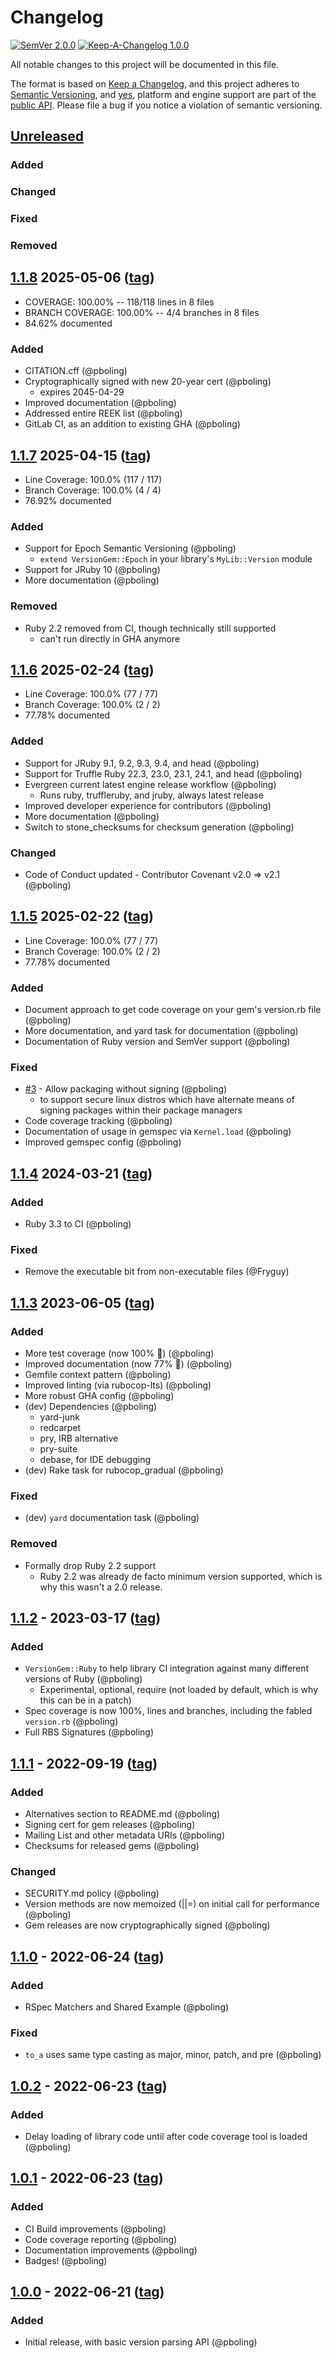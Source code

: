# Changelog

[![SemVer 2.0.0][📌semver-img]][📌semver] [![Keep-A-Changelog 1.0.0][📗keep-changelog-img]][📗keep-changelog]

All notable changes to this project will be documented in this file.

The format is based on [Keep a Changelog][📗keep-changelog],
and this project adheres to [Semantic Versioning](https://semver.org/spec/v2.0.0.html),
and [yes][📌major-versions-not-sacred], platform and engine support are part of the [public API][📌semver-breaking].
Please file a bug if you notice a violation of semantic versioning.

[📌semver]: https://semver.org/spec/v2.0.0.html
[📌semver-img]: https://img.shields.io/badge/semver-2.0.0-FFDD67.svg?style=flat
[📌semver-breaking]: https://github.com/semver/semver/issues/716#issuecomment-869336139
[📌major-versions-not-sacred]: https://tom.preston-werner.com/2022/05/23/major-version-numbers-are-not-sacred.html
[📗keep-changelog]: https://keepachangelog.com/en/1.0.0/
[📗keep-changelog-img]: https://img.shields.io/badge/keep--a--changelog-1.0.0-FFDD67.svg?style=flat

## [Unreleased]
### Added
### Changed
### Fixed
### Removed

## [1.1.8] 2025-05-06 ([tag][1.1.8t])
- COVERAGE: 100.00% -- 118/118 lines in 8 files
- BRANCH COVERAGE: 100.00% -- 4/4 branches in 8 files
- 84.62% documented
### Added
- CITATION.cff (@pboling)
- Cryptographically signed with new 20-year cert (@pboling)
  - expires 2045-04-29
- Improved documentation (@pboling)
- Addressed entire REEK list (@pboling)
- GitLab CI, as an addition to existing GHA (@pboling)

## [1.1.7] 2025-04-15 ([tag][1.1.7t])
- Line Coverage: 100.0% (117 / 117)
- Branch Coverage: 100.0% (4 / 4)
- 76.92% documented
### Added
- Support for Epoch Semantic Versioning (@pboling)
  - `extend VersionGem::Epoch` in your library's `MyLib::Version` module
- Support for JRuby 10 (@pboling)
- More documentation (@pboling)
### Removed
- Ruby 2.2 removed from CI, though technically still supported
  - can't run directly in GHA anymore

## [1.1.6] 2025-02-24 ([tag][1.1.6t])
- Line Coverage: 100.0% (77 / 77)
- Branch Coverage: 100.0% (2 / 2)
- 77.78% documented
### Added
- Support for JRuby 9.1, 9.2, 9.3, 9.4, and head (@pboling)
- Support for Truffle Ruby 22.3, 23.0, 23.1, 24.1, and head (@pboling)
- Evergreen current latest engine release workflow (@pboling)
  - Runs ruby, truffleruby, and jruby, always latest release
- Improved developer experience for contributors (@pboling)
- More documentation (@pboling)
- Switch to stone_checksums for checksum generation (@pboling)
### Changed
- Code of Conduct updated - Contributor Covenant v2.0 => v2.1 (@pboling)

## [1.1.5] 2025-02-22 ([tag][1.1.5t])
- Line Coverage: 100.0% (77 / 77)
- Branch Coverage: 100.0% (2 / 2)
- 77.78% documented
### Added
- Document approach to get code coverage on your gem's version.rb file (@pboling)
- More documentation, and yard task for documentation (@pboling)
- Documentation of Ruby version and SemVer support (@pboling)
### Fixed
- [#3](https://gitlab.com/oauth-xx/version_gem/-/issues/3) - Allow packaging without signing (@pboling)
  - to support secure linux distros which have alternate means of signing packages within their package managers
- Code coverage tracking (@pboling)
- Documentation of usage in gemspec via `Kernel.load` (@pboling)
- Improved gemspec config (@pboling)

## [1.1.4] 2024-03-21 ([tag][1.1.4t])
### Added
- Ruby 3.3 to CI (@pboling)
### Fixed
- Remove the executable bit from non-executable files (@Fryguy)

## [1.1.3] 2023-06-05 ([tag][1.1.3t])
### Added
- More test coverage (now 100% 🎉) (@pboling)
- Improved documentation (now 77% 🎉) (@pboling)
- Gemfile context pattern (@pboling)
- Improved linting (via rubocop-lts) (@pboling)
- More robust GHA config (@pboling)
- (dev) Dependencies (@pboling)
  - yard-junk
  - redcarpet
  - pry, IRB alternative
  - pry-suite
  - debase,  for IDE debugging
- (dev) Rake task for rubocop_gradual (@pboling)
### Fixed
- (dev) `yard` documentation task (@pboling)
### Removed
- Formally drop Ruby 2.2 support
  - Ruby 2.2 was already de facto minimum version supported, which is why this wasn't a 2.0 release.

## [1.1.2] - 2023-03-17 ([tag][1.1.2t])
### Added
- `VersionGem::Ruby` to help library CI integration against many different versions of Ruby (@pboling)
  - Experimental, optional, require (not loaded by default, which is why this can be in a patch)
- Spec coverage is now 100%, lines and branches, including the fabled `version.rb` (@pboling)
- Full RBS Signatures (@pboling)

## [1.1.1] - 2022-09-19 ([tag][1.1.1t])
### Added
- Alternatives section to README.md (@pboling)
- Signing cert for gem releases (@pboling)
- Mailing List and other metadata URIs (@pboling)
- Checksums for released gems (@pboling)
### Changed
- SECURITY.md policy (@pboling)
- Version methods are now memoized (||=) on initial call for performance (@pboling)
- Gem releases are now cryptographically signed (@pboling)

## [1.1.0] - 2022-06-24 ([tag][1.1.0t])
### Added
- RSpec Matchers and Shared Example (@pboling)
### Fixed
- `to_a` uses same type casting as major, minor, patch, and pre (@pboling)

## [1.0.2] - 2022-06-23 ([tag][1.0.2t])
### Added
- Delay loading of library code until after code coverage tool is loaded (@pboling)

## [1.0.1] - 2022-06-23 ([tag][1.0.1t])
### Added
- CI Build improvements (@pboling)
- Code coverage reporting (@pboling)
- Documentation improvements (@pboling)
- Badges! (@pboling)

## [1.0.0] - 2022-06-21 ([tag][1.0.0t])
### Added
- Initial release, with basic version parsing API (@pboling)

[Unreleased]: https://gitlab.com/oauth-xx/version_gem/-/compare/v1.1.8...main
[1.1.8]: https://gitlab.com/oauth-xx/version_gem/-/compare/v1.1.7...v1.1.8
[1.1.8t]: https://gitlab.com/oauth-xx/version_gem/-/tags/v1.1.8
[1.1.7]: https://gitlab.com/oauth-xx/version_gem/-/compare/v1.1.6...v1.1.7
[1.1.7t]: https://gitlab.com/oauth-xx/version_gem/-/tags/v1.1.7
[1.1.6]: https://gitlab.com/oauth-xx/version_gem/-/compare/v1.1.5...v1.1.6
[1.1.6t]: https://gitlab.com/oauth-xx/version_gem/-/tags/v1.1.6
[1.1.5]: https://gitlab.com/oauth-xx/version_gem/-/compare/v1.1.4...v1.1.5
[1.1.5t]: https://gitlab.com/oauth-xx/version_gem/-/tags/v1.1.5
[1.1.4]: https://gitlab.com/oauth-xx/version_gem/-/compare/v1.1.3...v1.1.4
[1.1.4t]: https://gitlab.com/oauth-xx/version_gem/-/tags/v1.1.4
[1.1.3]: https://gitlab.com/oauth-xx/version_gem/-/compare/v1.1.2...v1.1.3
[1.1.3t]: https://gitlab.com/oauth-xx/version_gem/-/tags/v1.1.3
[1.1.2]: https://gitlab.com/oauth-xx/version_gem/-/compare/v1.1.1...v1.1.2
[1.1.2t]: https://gitlab.com/oauth-xx/version_gem/-/tags/v1.1.2
[1.1.1]: https://gitlab.com/oauth-xx/version_gem/-/compare/v1.1.0...v1.1.1
[1.1.1t]: https://gitlab.com/oauth-xx/version_gem/-/tags/v1.1.1
[1.1.0]: https://gitlab.com/oauth-xx/version_gem/-/compare/v1.0.2...v1.1.0
[1.1.0t]: https://gitlab.com/oauth-xx/version_gem/-/tags/v1.1.0
[1.0.2]: https://gitlab.com/oauth-xx/version_gem/-/compare/v1.0.1...v1.0.2
[1.0.2t]: https://gitlab.com/oauth-xx/version_gem/-/tags/v1.0.2
[1.0.1]: https://gitlab.com/oauth-xx/version_gem/-/compare/v1.0.0...v1.0.1
[1.0.1t]: https://gitlab.com/oauth-xx/version_gem/-/tags/v1.0.1
[1.0.0]: https://gitlab.com/oauth-xx/version_gem/-/compare/a3055964517c159bf214712940982034b75264be...v1.0.0
[1.0.0t]: https://gitlab.com/oauth-xx/version_gem/-/tags/v1.0.0
